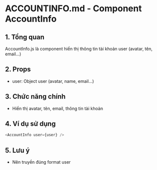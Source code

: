 # ACCOUNTINFO.md - Component AccountInfo

## 1. Tổng quan
AccountInfo.js là component hiển thị thông tin tài khoản user (avatar, tên, email...)

## 2. Props
- user: Object user (avatar, name, email...)

## 3. Chức năng chính
- Hiển thị avatar, tên, email, thông tin tài khoản

## 4. Ví dụ sử dụng
```js
<AccountInfo user={user} />
```

## 5. Lưu ý
- Nên truyền đúng format user
